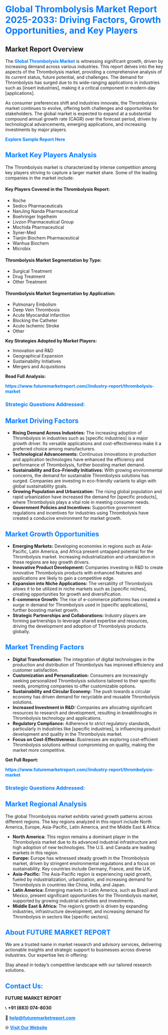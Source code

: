 <h1 style="color: #007BFF;">Global Thrombolysis Market Report 2025-2033: Driving Factors, Growth Opportunities, and Key Players</h1>

<section id="overview">
<h2>Market Report Overview</h2>
<p>The <a href="https://www.futuremarketreport.com//industry-report/thrombolysis-market" style="color: #007BFF; text-decoration: none;"><strong>Global Thrombolysis Market</strong></a> is witnessing significant growth, driven by increasing demand across various industries. This report delves into the key aspects of the Thrombolysis market, providing a comprehensive analysis of its current status, future potential, and challenges. The demand for Thrombolysis has surged due to its wide-ranging applications in industries such as [insert industries], making it a critical component in modern-day [applications].</p>
<p>As consumer preferences shift and industries innovate, the Thrombolysis market continues to evolve, offering both challenges and opportunities for stakeholders. The global market is expected to expand at a substantial compound annual growth rate (CAGR) over the forecast period, driven by technological advancements, emerging applications, and increasing investments by major players.</p>
</section>

<section id="overview">
<p><a href="https://www.futuremarketreport.com//request-sample/reportId=64464" style="color: #007BFF; text-decoration: none;"><strong>Explore Sample Report Here</strong></a></p>
</section>

<section id="key-players">
<h2 style="color: #007BFF;">Market Key Players Analysis</h2>
<p>The Thrombolysis market is characterized by intense competition among key players striving to capture a larger market share. Some of the leading companies in the market include:</p>
<h4>Key Players Covered in the Thrombolysis Report:</h4>
<ul><li>Roche</li><li>Sedico Pharmaceuticals</li><li>NanJing Nanda Pharmaceutical</li><li>Boehringer Ingelheim</li><li>Livzon Pharmaceutical Group</li><li>Mochida Pharmaceutical</li><li>Syner-Med</li><li>Tianjin Biochem Pharmaceutical</li><li>Wanhua Biochem</li><li>Microbix</li></ul>
<h4>Thrombolysis Market Segmentation by Type:</h4>
<ul><li>Surgical Treatment</li><li>Drug Treatment</li><li>Other Treatment</li></ul>

<h4>Thrombolysis Market Segmentation by Application:</h4>
<ul><li>Pulmonary Embolism</li><li>Deep Vein Thrombosis</li><li>Acute Myocardial Infarction</li><li>Blocking the Catheter</li><li>Acute Ischemic Stroke</li><li>Other</li></ul>
<p><strong>Key Strategies Adopted by Market Players:</strong></p>
<ul>
<li>Innovation and R&D</li>
<li>Geographical Expansion</li>
<li>Sustainability Initiatives</li>
<li>Mergers and Acquisitions</li>
</ul>
</section>

<section>
<p><strong>Read Full Analysis: </strong></p><a href="https://www.futuremarketreport.com//industry-report/thrombolysis-market" style="color: #007BFF; text-decoration: none;"><strong>https://www.futuremarketreport.com//industry-report/thrombolysis-market</strong></a>
<h3 style="color: #007BFF;">Strategic Questions Addressed:</h3>
</section>

<section id="driving-factors">
<h2 style="color: #007BFF;">Market Driving Factors</h2>
<ul>
<li><strong>Rising Demand Across Industries:</strong> The increasing adoption of Thrombolysis in industries such as [specific industries] is a major growth driver. Its versatile applications and cost-effectiveness make it a preferred choice among manufacturers.</li>
<li><strong>Technological Advancements:</strong> Continuous innovations in production and application technologies have enhanced the efficiency and performance of Thrombolysis, further boosting market demand.</li>
<li><strong>Sustainability and Eco-Friendly Initiatives:</strong> With growing environmental concerns, the demand for sustainable Thrombolysis solutions has surged. Companies are investing in eco-friendly variants to align with global sustainability goals.</li>
<li><strong>Growing Population and Urbanization:</strong> The rising global population and rapid urbanization have increased the demand for [specific products], where Thrombolysis plays a vital role in meeting consumer needs.</li>
<li><strong>Government Policies and Incentives:</strong> Supportive government regulations and incentives for industries using Thrombolysis have created a conducive environment for market growth.</li>
</ul>
</section>

<section id="growth-opportunities">
<h2 style="color: #007BFF;">Market Growth Opportunities</h2>
<ul>
<li><strong>Emerging Markets:</strong> Developing economies in regions such as Asia-Pacific, Latin America, and Africa present untapped potential for the Thrombolysis market. Increasing industrialization and urbanization in these regions are key growth drivers.</li>
<li><strong>Innovative Product Development:</strong> Companies investing in R&D to create innovative Thrombolysis products with enhanced features and applications are likely to gain a competitive edge.</li>
<li><strong>Expansion into Niche Applications:</strong> The versatility of Thrombolysis allows it to be utilized in niche markets such as [specific niches], creating opportunities for growth and diversification.</li>
<li><strong>E-commerce Growth:</strong> The rise of e-commerce platforms has created a surge in demand for Thrombolysis used in [specific applications], further boosting market growth.</li>
<li><strong>Strategic Partnerships and Collaborations:</strong> Industry players are forming partnerships to leverage shared expertise and resources, driving the development and adoption of Thrombolysis products globally.</li>
</ul>
</section>

<section id="trending-factors">
<h2 style="color: #007BFF;">Market Trending Factors</h2>
<ul>
<li><strong>Digital Transformation:</strong> The integration of digital technologies in the production and distribution of Thrombolysis has improved efficiency and customer satisfaction.</li>
<li><strong>Customization and Personalization:</strong> Consumers are increasingly seeking personalized Thrombolysis solutions tailored to their specific needs, prompting companies to offer customizable options.</li>
<li><strong>Sustainability and Circular Economy:</strong> The push towards a circular economy has driven demand for recyclable and reusable Thrombolysis solutions.</li>
<li><strong>Increased Investment in R&D:</strong> Companies are allocating significant resources to research and development, resulting in breakthroughs in Thrombolysis technology and applications.</li>
<li><strong>Regulatory Compliance:</strong> Adherence to strict regulatory standards, particularly in industries like [specific industries], is influencing product development and quality in the Thrombolysis market.</li>
<li><strong>Focus on Cost-Effectiveness:</strong> Businesses are exploring cost-efficient Thrombolysis solutions without compromising on quality, making the market more competitive.</li>
</ul>
</section>

<section>
<p><strong>Get Full Report: </strong></p><a href="https://www.futuremarketreport.com//industry-report/thrombolysis-market" style="color: #007BFF; text-decoration: none;"><strong>https://www.futuremarketreport.com//industry-report/thrombolysis-market</strong></a>
<h3 style="color: #007BFF;">Strategic Questions Addressed:</h3>
</section>


<section id="regional-analysis">
<h2 style="color: #007BFF;">Market Regional Analysis</h2>
<p>The global Thrombolysis market exhibits varied growth patterns across different regions. The key regions analyzed in this report include North America, Europe, Asia-Pacific, Latin America, and the Middle East & Africa:</p>
<ul>
<li><strong>North America:</strong> This region remains a dominant player in the Thrombolysis market due to its advanced industrial infrastructure and high adoption of new technologies. The U.S. and Canada are leading markets in this region.</li>
<li><strong>Europe:</strong> Europe has witnessed steady growth in the Thrombolysis market, driven by stringent environmental regulations and a focus on sustainability. Key countries include Germany, France, and the U.K.</li>
<li><strong>Asia-Pacific:</strong> The Asia-Pacific region is experiencing rapid growth, fueled by industrialization, urbanization, and increasing demand for Thrombolysis in countries like China, India, and Japan.</li>
<li><strong>Latin America:</strong> Emerging markets in Latin America, such as Brazil and Mexico, present significant opportunities for the Thrombolysis market, supported by growing industrial activities and investments.</li>
<li><strong>Middle East & Africa:</strong> The region’s growth is driven by expanding industries, infrastructure development, and increasing demand for Thrombolysis in sectors like [specific sectors].</li>
</ul>
</section>

<footer>
<h2 style="color: #007BFF;">About FUTURE MARKET REPORT</h2>
<p>We are a trusted name in market research and advisory services, delivering actionable insights and strategic support to businesses across diverse industries. Our expertise lies in offering:</p>

<p>Stay ahead in today’s competitive landscape with our tailored research solutions.</p>

<h2 style="color: #007BFF;">Contact Us:</h2>
<p><strong>FUTURE MARKET REPORT</strong></p>
<p>📞 <strong>+91 (883) 074-8030</strong></p>
<p>📧 <strong><a href="mailto:help@futuremarketreport.com" style="color: #007BFF;">help@futuremarketreport.com</a></strong></p>
<p>🌐 <strong><a href="https://www.futuremarketreport.com/" style="color: #007BFF;">Visit Our Website</a></strong></p>
</footer>